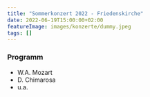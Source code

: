 ```yaml
---
title: "Sommerkonzert 2022 - Friedenskirche"
date: 2022-06-19T15:00:00+02:00
featureImage: images/konzerte/dummy.jpeg
tags: []
---
```


  ### Programm

  - W.A. Mozart
  - D. Chimarosa
  - u.a.
